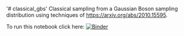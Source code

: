 '# classical_gbs' 
Classical sampling from a Gaussian Boson sampling distribution using techniques of https://arxiv.org/abs/2010.15595.

To run this notebook click here: [![Binder](https://mybinder.org/badge_logo.svg)](https://mybinder.org/v2/gh/jakeffbulmer/classical_gbs/HEAD?filepath=classical_gbs.ipynb)